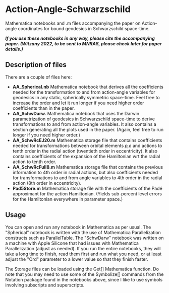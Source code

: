# Action-Angle-Schwarzschild
Mathematica notebooks and .m files accompanying the paper on Action-angle coordinates for bound geodesics in Schwarzschild space-time.

***If you use these notebooks in any way, please cite the accompanying paper. (Witzany 2022, to be sent to MNRAS, please check later for paper details.)***

## Description of files

There are a couple of files here:

 - **AA_Spherical.nb** Mathematica notebook that derives all the coefficients needed for the transformation to and from action-angle variables for geodesics in any static, spherically symmetric space-time. Feel free to increase the order and let it run longer if you need higher order coefficients than in the paper.
 - **AA_SchwDarw.** Mathematica notebook that uses the Darwin parametrization of geodesics in Schwarzschild space-time to derive transformations to and from action-angle variables. It also contains a section generating all the plots used in the paper. (Again, feel free to run longer if you need higher order.)
 - **AA_SchwRcEJ20.m** Mathematica storage file that contains coefficients needed for transformations between orbital elements *p,e* and actions to tenth order in the radial action (twentieth order in eccentricity). It also contains coefficients of the expansion of the Hamiltonian wrt the radial action to tenth order.
 - **AA_SchwRcFull8.m** Mathematica storage file that contains the previous information to 4th order in radial actions, but also coefficients needed for transformations to and from angle variables to 4th order in the radial action (8th order in eccentricity).
 - **Pad5Store.m** Mathematica storage file with the coefficients of the Padé approximant for the action Hamiltonian. (Yields sub-percent level errors for the Hamiltonian everywhere in parameter space.)

## Usage

You can open and run any notebook in Mathematica as per usual. The "Spherical" notebook is written with the use of Mathematica Parallelization constructs such as ParallelTable. The "SchwDarw" notebook was written on a machine with Apple Silicone that had issues with Mathematica Parallelization (adjust as needed). If you run the entire notebooks, they will take a long time to finish, read them first and run what you need, or at least adjust the "Ord" parameter to a lower value so that they finish faster.

The Storage files can be loaded using the Get[] Mathematica function. Do note that you may need to use some of the Symbolize[] commands from the Notation package found in the notebooks above, since I like to use symbols involving subscripts and superscripts.
